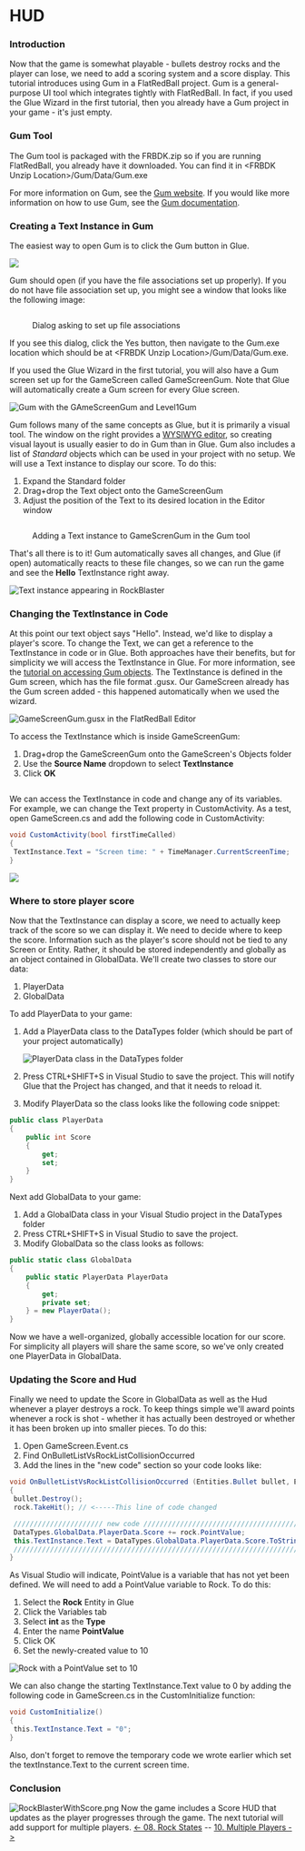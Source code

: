 # HUD

### Introduction

Now that the game is somewhat playable - bullets destroy rocks and the player can lose, we need to add a scoring system and a score display. This tutorial introduces using Gum in a FlatRedBall project. Gum is a general-purpose UI tool which integrates tightly with FlatRedBall. In fact, if you used the Glue Wizard in the first tutorial, then you already have a Gum project in your game - it's just empty.

### Gum Tool

The Gum tool is packaged with the FRBDK.zip so if you are running FlatRedBall, you already have it downloaded. You can find it in \<FRBDK Unzip Location>/Gum/Data/Gum.exe

For more information on Gum, see the [Gum website](http://gumui.net/). If you would like more information on how to use Gum, see the [Gum documentation](https://docs.flatredball.com/gum).

### Creating a Text Instance in Gum

The easiest way to open Gum is to click the Gum button in Glue.

![](../../media/2021-03-img\_604d7f8df22d4.png)

Gum should open (if you have the file associations set up properly). If you do not have file association set up, you might see a window that looks like the following image:

<figure><img src="../../.gitbook/assets/image (63).png" alt=""><figcaption><p>Dialog asking to set up file associations</p></figcaption></figure>

If you see this dialog, click the Yes button, then navigate to the Gum.exe location which should be at \<FRBDK Unzip Location>/Gum/Data/Gum.exe.

If you used the Glue Wizard in the first tutorial, you will also have a Gum screen set up for the GameScreen called GameScreenGum. Note that Glue will automatically create a Gum screen for every Glue screen.

![Gum with the GAmeScreenGum and Level1Gum](../../media/2021-03-img\_604d80112bbec.png)

Gum follows many of the same concepts as Glue, but it is primarily a visual tool. The window on the right provides a [WYSIWYG editor](https://en.wikipedia.org/wiki/WYSIWYG), so creating visual layout is usually easier to do in Gum than in Glue. Gum also includes a list of _Standard_ objects which can be used in your project with no setup. We will use a Text instance to display our score. To do this:

1. Expand the Standard folder
2. Drag+drop the Text object onto the GameScreenGum
3. Adjust the position of the Text to its desired location in the Editor window

<figure><img src="../../media/2016-01-2021_March_13_200519.gif" alt=""><figcaption><p>Adding a Text instance to GameScrenGum in the Gum tool</p></figcaption></figure>

That's all there is to it! Gum automatically saves all changes, and Glue (if open) automatically reacts to these file changes, so we can run the game and see the **Hello** TextInstance right away.

![Text instance appearing in RockBlaster](../../media/2021-03-img\_604d810fec276.png)

### Changing the TextInstance in Code

At this point our text object says "Hello". Instead, we'd like to display a player's score. To change the Text, we can get a reference to the TextInstance in code or in Glue. Both approaches have their benefits, but for simplicity we will access the TextInstance in Glue. For more information, see the [tutorial on accessing Gum objects](../../gum/tutorials/tutorials-gum-gum-objects-in-code.md). The TextInstance is defined in the Gum screen, which has the file format .gusx. Our GameScreen already has the Gum screen added - this happened automatically when we used the wizard.

![GameScreenGum.gusx in the FlatRedBall Editor](../../media/2021-03-img\_604d823aa3e8a.png)

To access the TextInstance which is inside GameScreenGum:

1. Drag+drop the GameScreenGum onto the GameScreen's Objects folder
2. Use the **Source Name** dropdown to select **TextInstance**
3. Click **OK**

<figure><img src="../../media/2016-01-2021_March_13_200727.gif" alt=""><figcaption></figcaption></figure>

We can access the TextInstance in code and change any of its variables. For example, we can change the Text property in CustomActivity. As a test, open GameScreen.cs and add the following code in CustomActivity:

```csharp
void CustomActivity(bool firstTimeCalled)
{
 TextInstance.Text = "Screen time: " + TimeManager.CurrentScreenTime;
}
```

![](../../media/2021-03-img\_604d837571f15.png)

### Where to store player score

Now that the TextInstance can display a score, we need to actually keep track of the score so we can display it. We need to decide where to keep the score. Information such as the player's score should not be tied to any Screen or Entity. Rather, it should be stored independently and globally as an object contained in GlobalData. We'll create two classes to store our data:

1. PlayerData
2. GlobalData

To add PlayerData to your game:

1.  Add a PlayerData class to the DataTypes folder (which should be part of your project automatically)

    ![PlayerData class in the DataTypes folder](../../media/2022-12-img\_63a310d138ae3.png)
2. Press CTRL+SHIFT+S in Visual Studio to save the project. This will notify Glue that the Project has changed, and that it needs to reload it.
3. Modify PlayerData so the class looks like the following code snippet:

```csharp
public class PlayerData
{
    public int Score
    {
        get;
        set;
    }
}
```

Next add GlobalData to your game:

1. Add a GlobalData class in your Visual Studio project in the DataTypes folder
2. Press CTRL+SHIFT+S in Visual Studio to save the project.
3. Modify GlobalData so the class looks as follows:

```csharp
public static class GlobalData
{
    public static PlayerData PlayerData
    {
        get;
        private set;
    } = new PlayerData();
}
```

Now we have a well-organized, globally accessible location for our score. For simplicity all players will share the same score, so we've only created one PlayerData in GlobalData.

### Updating the Score and Hud

Finally we need to update the Score in GlobalData as well as the Hud whenever a player destroys a rock. To keep things simple we'll award points whenever a rock is shot - whether it has actually been destroyed or whether it has been broken up into smaller pieces. To do this:

1. Open GameScreen.Event.cs
2. Find OnBulletListVsRockListCollisionOccurred
3. Add the lines in the "new code" section so your code looks like:

```csharp
void OnBulletListVsRockListCollisionOccurred (Entities.Bullet bullet, Entities.Rock rock)
{
 bullet.Destroy();
 rock.TakeHit(); // <-----This line of code changed

 ////////////////////// new code ////////////////////////////////////////////
 DataTypes.GlobalData.PlayerData.Score += rock.PointValue;                 //
 this.TextInstance.Text = DataTypes.GlobalData.PlayerData.Score.ToString();//
 ////////////////////////////////////////////////////////////////////////////
}
```

As Visual Studio will indicate, PointValue is a variable that has not yet been defined. We will need to add a PointValue variable to Rock. To do this:

1. Select the **Rock** Entity in Glue
2. Click the Variables tab
3. Select **int** as the **Type**
4. Enter the name **PointValue**
5. Click OK
6. Set the newly-created value to 10

![Rock with a PointValue set to 10](../../media/2021-03-img\_604d851f8ac3c.png)

We can also change the starting TextInstance.Text value to 0 by adding the following code in GameScreen.cs in the CustomInitialize function:

```csharp
void CustomInitialize()
{
 this.TextInstance.Text = "0";
}
```

Also, don't forget to remove the temporary code we wrote earlier which set the textInstance.Text to the current screen time.

### Conclusion

![RockBlasterWithScore.png](../../media/migrated\_media-RockBlasterWithScore.png) Now the game includes a Score HUD that updates as the player progresses through the game. The next tutorial will add support for multiple players. [<- 08. Rock States](tutorials-rock-states.md) -- [10. Multiple Players ->](tutorials-multiple-players.md)
